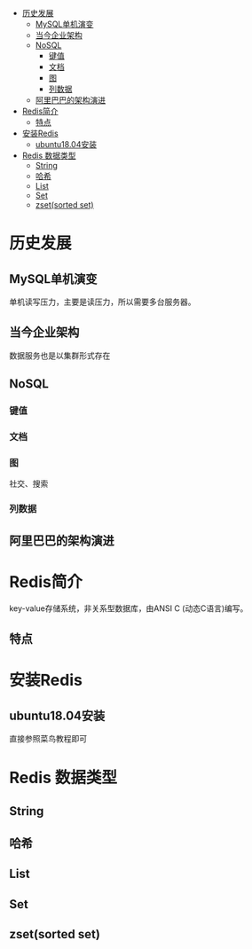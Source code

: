- [历史发展](#历史发展)
  - [MySQL单机演变](#mysql单机演变)
  - [当今企业架构](#当今企业架构)
  - [NoSQL](#nosql)
    - [键值](#键值)
    - [文档](#文档)
    - [图](#图)
    - [列数据](#列数据)
  - [阿里巴巴的架构演进](#阿里巴巴的架构演进)
- [Redis简介](#redis简介)
  - [特点](#特点)
- [安装Redis](#安装redis)
  - [ubuntu18.04安装](#ubuntu1804安装)
- [Redis 数据类型](#redis-数据类型)
  - [String](#string)
  - [哈希](#哈希)
  - [List](#list)
  - [Set](#set)
  - [zset(sorted set)](#zsetsorted-set)
# 历史发展
## MySQL单机演变
单机读写压力，主要是读压力，所以需要多台服务器。
## 当今企业架构
数据服务也是以集群形式存在
## NoSQL
### 键值
### 文档
###  图
社交、搜索
### 列数据
## 阿里巴巴的架构演进
# Redis简介
key-value存储系统，非关系型数据库，由ANSI C (动态C语言)编写。
## 特点
# 安装Redis
## ubuntu18.04安装
直接参照菜鸟教程即可
# Redis 数据类型
## String
## 哈希
## List
## Set
## zset(sorted set)
